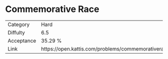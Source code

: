 # Commemorative Race

<table>
    <tr>
        <td>Category</td>
        <td>Hard</td>
    </tr>
    <tr>
        <td>Diffulty</td>
        <td>6.5</td>
    </tr>
    <tr>
        <td>Acceptance</td>
        <td>35.29 %</td>
    </tr>
    <tr>
        <td>Link</td>
        <td>https://open.kattis.com/problems/commemorativerace</td>
    </tr>
</table>